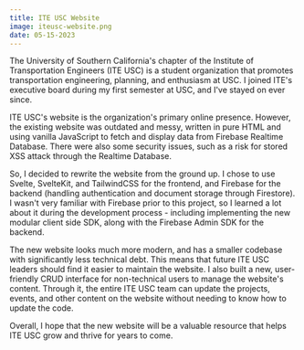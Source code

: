 ```yaml
---
title: ITE USC Website
image: iteusc-website.png
date: 05-15-2023
---
```



The University of Southern California's chapter of the Institute of Transportation Engineers (ITE USC) is a student
organization that promotes transportation engineering, planning, and enthusiasm at USC. I joined ITE's executive board
during my first semester at USC, and I've stayed on ever since.

ITE USC's website is the organization's primary online presence. However, the existing website was outdated and messy,
written in pure HTML and using vanilla JavaScript to fetch and display data from Firebase Realtime Database. There were
also some security issues, such as a risk for stored XSS attack through the Realtime Database.

So, I decided to rewrite the website from the ground up. I chose to use Svelte, SvelteKit, and TailwindCSS for the
frontend, and
Firebase for the backend (handling authentication and document storage through Firestore). I wasn't very familiar with
Firebase prior to this project, so I learned a lot about it during the development process - including implementing the
new modular client side SDK, along with the Firebase Admin SDK for the backend.

The new website looks much more modern, and has a smaller codebase with significantly less technical debt. This means
that future ITE USC leaders should find it easier to maintain the website. I also built a new, user-friendly CRUD
interface for non-technical users to manage the website's content. Through it, the entire ITE USC team can update the
projects, events, and other content on the website without needing to know how to update the code.

Overall, I hope that the new website will be a valuable resource that helps ITE USC grow and thrive for years to come.